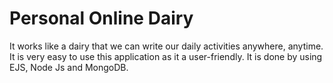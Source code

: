 # Personal Online Dairy

It works like a dairy that we can write our daily activities anywhere, anytime. It is very easy to use this application as it a user-friendly. It is done by using EJS, Node Js and MongoDB.


